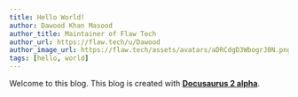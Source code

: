 ```yaml
---
title: Hello World!
author: Dawood Khan Masood
author_title: Maintainer of Flaw Tech
author_url: https://flaw.tech/u/Dawood
author_image_url: https://flaw.tech/assets/avatars/aDRCdgD3WbogrJ0N.png
tags: [hello, world]
---
```


Welcome to this blog. This blog is created with [**Docusaurus 2 alpha**](https://v2.docusaurus.io/).